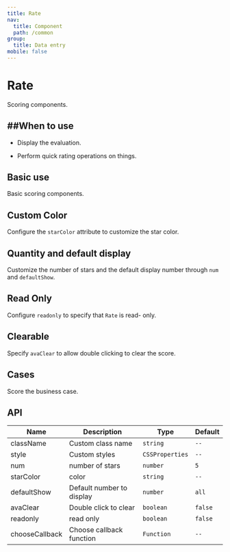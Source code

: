 ```yaml
---
title: Rate
nav:
  title: Component
  path: /common
group:
  title: Data entry
mobile: false
---
```


# Rate

Scoring components.

## ##When to use

- Display the evaluation.

- Perform quick rating operations on things.

## Basic use

Basic scoring components.

<code src="./demos/index1.tsx"></code>

## Custom Color

Configure the `starColor` attribute to customize the star color.

<code src="./demos/index2.tsx"></code>

## Quantity and default display

Customize the number of stars and the default display number through `num` and `defaultShow`.

<code src="./demos/index3.tsx"></code>

## Read Only

Configure `readonly` to specify that `Rate` is read- only.

<code src="./demos/index4.tsx"></code>

## Clearable

Specify `avaClear` to allow double clicking to clear the score.

<code src="./demos/index5.tsx"></code>

## Cases

Score the business case.

<code src="./demos/index6.tsx"></code>

## API

| Name           | Description               | Type            | Default |
| -------------- | ------------------------- | --------------- | ------- |
| className      | Custom class name         | `string`        | `--`    |
| style          | Custom styles             | `CSSProperties` | `--`    |
| num            | number of stars           | `number`        | `5`     |
| starColor      | color                     | `string`        | `--`    |
| defaultShow    | Default number to display | `number`        | `all`   |
| avaClear       | Double click to clear     | `boolean`       | `false` |
| readonly       | read only                 | `boolean`       | `false` |
| chooseCallback | Choose callback function  | `Function`      | `--`    |
